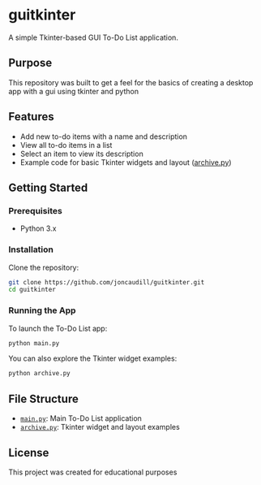 # guitkinter

A simple Tkinter-based GUI To-Do List application.

## Purpose

This repository was built to get a feel for the basics of creating a desktop
app with a gui using tkinter and python

## Features

- Add new to-do items with a name and description
- View all to-do items in a list
- Select an item to view its description
- Example code for basic Tkinter widgets and layout ([archive.py](archive.py))

## Getting Started

### Prerequisites

- Python 3.x

### Installation

Clone the repository:

```sh
git clone https://github.com/joncaudill/guitkinter.git
cd guitkinter
```

### Running the App

To launch the To-Do List app:

```sh
python main.py
```

You can also explore the Tkinter widget examples:

```sh
python archive.py
```

## File Structure

- [`main.py`](main.py): Main To-Do List application
- [`archive.py`](archive.py): Tkinter widget and layout examples


## License

This project was created for educational purposes